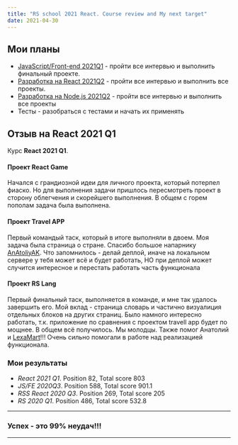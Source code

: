```yaml
---
title: "RS school 2021 React. Course review and My next target"
date: 2021-04-30
---
```


## Мои планы

* [JavaScript/Front-end 2021Q1](https://rs.school/js/) - пройти все интервью и выполнить финальный проекте.
* [Разработка на React 2021Q2](https://rs.school/react/) - пройти все интервью и выполнить все проекты.
* [Разработка на Node.js 2021Q2](https://rs.school/nodejs/) - пройти все интервью и выполнить все проекты
* Тесты - разобраться с тестами и начать их применять

## Отзыв на React 2021 Q1

Курс **React 2021 Q1**.

#### Проект React Game

Начался с грандиозной идеи для личного проекта, который потерпел фиаско. Но для выполнения задачи пришлось пересмотреть проект в сторону облегчения и скорейшего выполнения. В общем с горем пополам задача была выполнена.

#### Проект Travel APP

Первый командый таск, который в итоге выполняли в двоем. Моя задача была страница о стране. Спасибо большое напарнику [AnAtoliyAK](https://github.com/AnAtoliyAK). Что запомнилось - делай деплой, иначе на локальном сервере у тебя может всё и будет работать, НО при деплой может случится интересное и перестать работать часть функционала

#### Проект RS Lang

Первый финальный таск, выполняется в команде, и мне так удалось завершить его. Мой вклад - страница словарь и частично визуалиция отдельных блоков на других страниц. Было намного интересно работать, т.к. приложение по сравнения с проектом travell app будет по мощнее. В общем всё получилось. Мы молодцы. Также помог Анатолий и [LexaMart](https://github.com/LexaMart)!!! Очень сильно помогали  в работе над реализацией функционала.

### Мои результаты

* *React 2021 Q1*. Position 82, Total score 803
* *JS/FE 2020Q3*. Position 588, Total score 901.1
* *RSS React 2020 Q3*. Position 269, Total score 205
* *RS 2020 Q1*. Position 486, Total score 532.8

---

### Успех - это 99% неудач!!!

---

